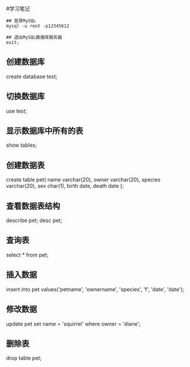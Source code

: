 #学习笔记
```
## 登录MySQL
mysql -u root -p12345612

## 退出MySQL数据库服务器
exit;
```
## 创建数据库
create database test;

## 切换数据库
use test;

## 显示数据库中所有的表
show tables;

## 创建数据表
create table pet(
  name varchar(20),
  owner varchar(20),
  species varchar(20),
  sex char(1),
  birth date,
  death date
);

## 查看数据表结构
describe pet;
desc pet;

## 查询表
select * from pet;

## 插入数据
insert into pet values('petname', 'ownername', 'species', 'f', 'date', 'date');

## 修改数据
update pet set name = 'squirrel' where owner = 'diane';

## 删除表
drop table pet;





